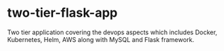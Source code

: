 # two-tier-flask-app
Two tier application covering the devops aspects which includes Docker, Kubernetes, Helm, AWS along with MySQL and Flask framework.
